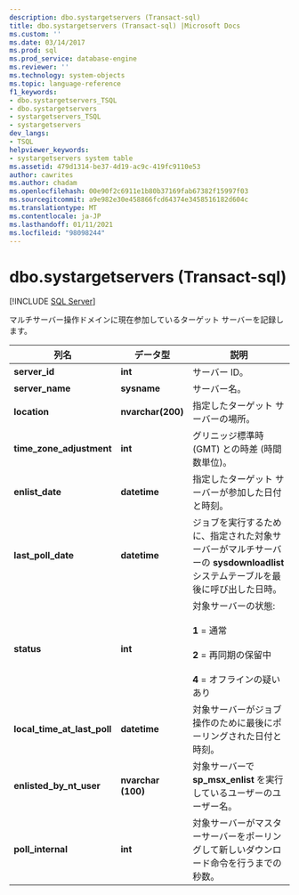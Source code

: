 ```yaml
---
description: dbo.systargetservers (Transact-sql)
title: dbo.systargetservers (Transact-sql) |Microsoft Docs
ms.custom: ''
ms.date: 03/14/2017
ms.prod: sql
ms.prod_service: database-engine
ms.reviewer: ''
ms.technology: system-objects
ms.topic: language-reference
f1_keywords:
- dbo.systargetservers_TSQL
- dbo.systargetservers
- systargetservers_TSQL
- systargetservers
dev_langs:
- TSQL
helpviewer_keywords:
- systargetservers system table
ms.assetid: 479d1314-be37-4d19-ac9c-419fc9110e53
author: cawrites
ms.author: chadam
ms.openlocfilehash: 00e90f2c6911e1b80b37169fab67382f15997f03
ms.sourcegitcommit: a9e982e30e458866fcd64374e3458516182d604c
ms.translationtype: MT
ms.contentlocale: ja-JP
ms.lasthandoff: 01/11/2021
ms.locfileid: "98098244"
---
```

# <a name="dbosystargetservers-transact-sql"></a>dbo.systargetservers (Transact-sql)
[!INCLUDE [SQL Server](../../includes/applies-to-version/sqlserver.md)]

  マルチサーバー操作ドメインに現在参加しているターゲット サーバーを記録します。  
  
|列名|データ型|説明|  
|-----------------|---------------|-----------------|  
|**server_id**|**int**|サーバー ID。|  
|**server_name**|**sysname**|サーバー名。|  
|**location**|**nvarchar(200)**|指定したターゲット サーバーの場所。|  
|**time_zone_adjustment**|**int**|グリニッジ標準時 (GMT) との時差 (時間数単位)。|  
|**enlist_date**|**datetime**|指定したターゲット サーバーが参加した日付と時刻。|  
|**last_poll_date**|**datetime**|ジョブを実行するために、指定された対象サーバーがマルチサーバーの **sysdownloadlist** システムテーブルを最後に呼び出した日時。|  
|**status**|**int**|対象サーバーの状態:<br /><br /> **1** = 通常<br /><br /> **2** = 再同期の保留中<br /><br /> **4** = オフラインの疑いあり|  
|**local_time_at_last_poll**|**datetime**|対象サーバーがジョブ操作のために最後にポーリングされた日付と時刻。|  
|**enlisted_by_nt_user**|**nvarchar (100)**|対象サーバーで **sp_msx_enlist** を実行しているユーザーのユーザー名。|  
|**poll_internal**|**int**|対象サーバーがマスターサーバーをポーリングして新しいダウンロード命令を行うまでの秒数。|  
  
  

